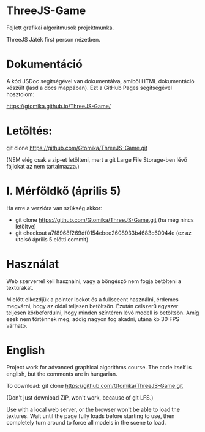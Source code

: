 # ThreeJS-Game
Fejlett grafikai algoritmusok projektmunka.

ThreeJS Játék first person nézetben.

# Dokumentáció

A kód JSDoc segítségével van dokumentálva, amiből HTML dokumentáció készült (lásd a docs mappában).
Ezt a GitHub Pages segítségével hosztolom:

https://gtomika.github.io/ThreeJS-Game/

# Letöltés:

git clone https://github.com/Gtomika/ThreeJS-Game.git

(NEM elég csak a zip-et letölteni, mert a git Large File Storage-ben lévő fájlokat az nem tartalmazza.)

# I. Mérföldkő (április 5)

Ha erre a verzióra van szükség akkor:

* git clone https://github.com/Gtomika/ThreeJS-Game.git (ha még nincs letöltve)
* git checkout a7f8968f269df0154ebee2608933b4683c60044e (ez az utolsó április 5 előtti commit) 

# Használat

Web szerverrel kell használni, vagy a böngésző nem fogja betölteni a textúrákat.

Mielőtt elkezdjük a pointer lockot és a fullsceent használni, érdemes 
megvárni, hogy az oldal teljesen betöltsön. Ezután célszerű egyszer teljesen körbefordulni, 
hogy minden színtéren lévő modell is betöltsön. Amíg ezek nem történnek meg, addig 
nagyon fog akadni, utána kb 30 FPS várható.

# English

Project work for advanced graphical algorithms course.
The code itself is english, but the comments are in hungarian.

To download:
git clone https://github.com/Gtomika/ThreeJS-Game.git

(Don't just download ZIP, won't work, because of git LFS.)

Use with a local web server, or the browser won't be able to load the textures. Wait until the page 
fully loads before starting to use, then completely turn around to force all models in the scene to load.